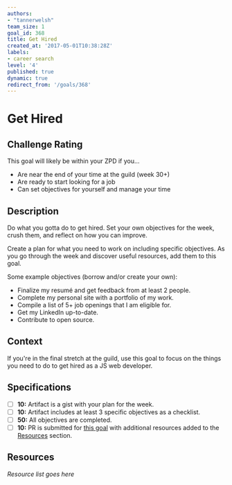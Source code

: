 ```yaml
---
authors:
- "tannerwelsh"
team_size: 1
goal_id: 368
title: Get Hired
created_at: '2017-05-01T10:38:28Z'
labels:
- career search
level: '4'
published: true
dynamic: true
redirect_from: '/goals/368'
---
```


# Get Hired

## Challenge Rating

This goal will likely be within your ZPD if you...

- Are near the end of your time at the guild (week 30+)
- Are ready to start looking for a job
- Can set objectives for yourself and manage your time

## Description

Do what you gotta do to get hired. Set your own objectives for the week, crush them, and reflect on how you can improve.

Create a plan for what you need to work on including specific objectives. As you go through the week and discover useful resources, add them to this goal.

Some example objectives (borrow and/or create your own):

- Finalize my resumé and get feedback from at least 2 people.
- Complete my personal site with a portfolio of my work.
- Compile a list of 5+ job openings that I am eligible for.
- Get my LinkedIn up-to-date.
- Contribute to open source.

## Context

If you're in the final stretch at the guild, use this goal to focus on the things you need to do to get hired as a JS web developer.

## Specifications

- [ ] __10:__ Artifact is a gist with your plan for the week.
- [ ] __10:__ Artifact includes at least 3 specific objectives as a checklist.
- [ ] __50:__ All objectives are completed.
- [ ] __10:__ PR is submitted for [this goal](https://github.com/GuildCrafts/web-development-js/blob/master/_goals/368-Get_Hired.md) with additional resources added to the [Resources](#resources) section.

## Resources

_Resource list goes here_
